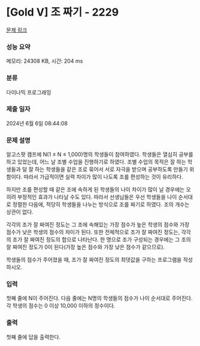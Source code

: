 # [Gold V] 조 짜기 - 2229 

[문제 링크](https://www.acmicpc.net/problem/2229) 

### 성능 요약

메모리: 24308 KB, 시간: 204 ms

### 분류

다이나믹 프로그래밍

### 제출 일자

2024년 6월 6일 08:44:08

### 문제 설명

<p>알고스팟 캠프에 N(1 ≤ N ≤ 1,000)명의 학생들이 참여하였다. 학생들은 열심히 공부를 하고 있었는데, 어느 날 조별 수업을 진행하기로 하였다. 조별 수업의 목적은 잘 하는 학생들과 덜 잘 하는 학생들을 같은 조로 묶어서 서로 자극을 받으며 공부하도록 만들기 위함이다. 따라서 가급적이면 실력 차이가 많이 나도록 조를 편성하는 것이 유리하다.</p>

<p>하지만 조를 편성할 때 같은 조에 속하게 된 학생들의 나이 차이가 많이 날 경우에는 오히려 부정적인 효과가 나타날 수도 있다. 따라서 선생님들은 우선 학생들을 나이 순서대로 정렬한 다음에, 적당히 학생들을 나누는 방식으로 조를 짜기로 하였다. 조의 개수는 상관이 없다.</p>

<p>각각의 조가 잘 짜여진 정도는 그 조에 속해있는 가장 점수가 높은 학생의 점수와 가장 점수가 낮은 학생의 점수의 차이가 된다. 또한 전체적으로 조가 잘 짜여진 정도는, 각각의 조가 잘 짜여진 정도의 합으로 나타난다. 한 명으로 조가 구성되는 경우에는 그 조의 잘 짜여진 정도가 0이 된다(가장 높은 점수와 가장 낮은 점수가 같으므로).</p>

<p>학생들의 점수가 주어졌을 때, 조가 잘 짜여진 정도의 최댓값을 구하는 프로그램을 작성하시오.</p>

### 입력 

 <p>첫째 줄에 N이 주어진다. 다음 줄에는 N명의 학생들의 점수가 나이 순서대로 주어진다. 각 학생의 점수는 0 이상 10,000 이하의 정수이다.</p>

### 출력 

 <p>첫째 줄에 답을 출력한다.</p>

